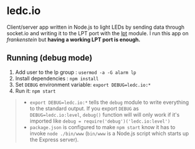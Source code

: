 # ledc.io
Client/server app written in Node.js to light LEDs by sending data through socket.io and writing it to the LPT port with the [lpt](https://www.npmjs.com/package/lpt) module. I run this app on *frankenstein* but **having a working LPT port is enough.** 

## Running (debug mode)
1. Add user to the lp group : ``usermod -a -G alarm lp``
2. Install dependencies : ``npm install``
3. Set ``DEBUG`` environment variable: ``export DEBUG=ledc.io:*``
4. Run it: ``npm start``

> - ``export DEBUG=ledc.io:*`` tells the ``debug`` module to write everything to the standard output. If you export ``DEBUG`` as ``DEBUG=ledc.io:level``, ``debug()`` function will will only work if it's imported like ``debug = require('debug')('ledc.io:level')`` 
> -  ``package.json`` is configured to make ``npm start`` know it has to invoke ``node ./bin/www`` (``bin/www`` is a Node.js script which starts up the Express server).